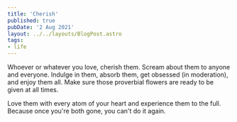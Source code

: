 ```yaml
---
title: 'Cherish'
published: true
pubDate: '2 Aug 2021'
layout: ../../layouts/BlogPost.astro
tags:
- life
---
```


Whoever or whatever you love, cherish them. Scream about them to anyone and everyone. Indulge in them, absorb them, get obsessed (in moderation), and enjoy them all. Make sure those proverbial flowers are ready to be given at all times.

Love them with every atom of your heart and experience them to the full. Because once you're both gone, you can't do it again.
